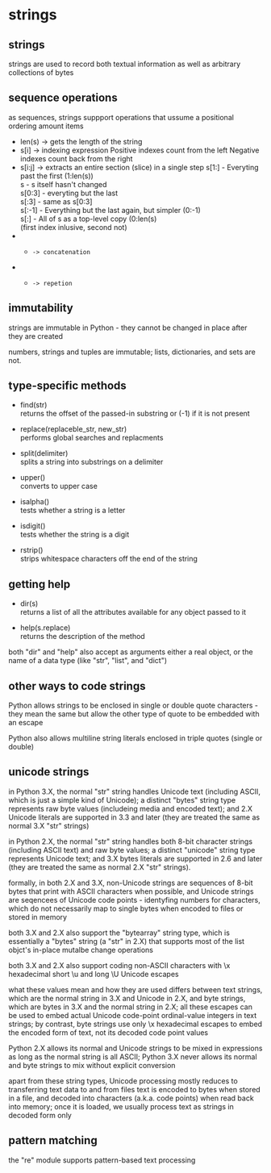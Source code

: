 strings
=======

strings
-------

strings are used to record both textual information as well
as arbitrary collections of bytes
 

sequence operations
-------------------

as sequences, strings suppport operations that ussume a positional
ordering amount items

- len(s)  -> gets the length of the string
- s[i]    -> indexing expression
  Positive indexes count from the left
  Negative indexes count back from the right
- s[i:j]  -> extracts an entire section (slice) in a single step
  s[1:]   - Everyting past the first (1:len(s))  
  s       - s itself hasn't changed  
  s[0:3]  - everyting but the last  
  s[:3]   - same as s[0:3]  
  s[:-1]  - Everything but the last again, but simpler (0:-1)  
  s[:]    - All of s as a top-level copy (0:len(s)   
            (first index inlusive, second not)
 - +     -> concatenation
 - *     -> repetion


immutability
------------- 

strings are immutable in Python - they cannot be changed in place
after they are created

numbers, strings and tuples are immutable;
lists, dictionaries, and sets are not.
  

type-specific methods
---------------------

- find(str)  
  returns the offset of the passed-in substring
  or (-1) if it is not present
 
- replace(replaceble_str, new_str)  
  performs global searches and replacments

- split(delimiter)  
  splits a string into substrings on a delimiter      

- upper()  
  converts to upper case

- isalpha()  
  tests whether a string is a letter
 
- isdigit()  
  tests whether the string is a digit

- rstrip()  
  strips whitespace characters off the end of the string


getting help
------------

- dir(s)  
  returns a list of all the attributes 
  available for any object passed to it

- help(s.replace)  
  returns the description of the method

both "dir" and "help" also accept as arguments either a real object,
or the name of a data type (like "str", "list", and "dict")
   

other ways to code strings
--------------------------

Python allows strings to be enclosed in single 
or double quote characters - they mean the same
but allow the other type of quote to be embedded with an escape

Python also allows multiline string literals 
enclosed in triple quotes (single or double)


unicode strings
---------------

in Python 3.X, the normal "str" string handles Unicode text
(including ASCII, which is just a simple kind of Unicode);
a distinct "bytes" string type represents raw byte values
(includeing media and encoded text);
and 2.X Unicode literals are supported in 3.3 and later
(they are treated the same as normal 3.X "str" strings)

in Python 2.X, the normal "str" string handles both 8-bit 
character strings (including ASCII text) and raw byte values;
a distinct "unicode" string type represents Unicode text;
and 3.X bytes literals are supported in 2.6 and later
(they are treated the same as normal 2.X "str" strings).

formally, in both 2.X and 3.X, non-Unicode strings 
are sequences of 8-bit bytes 
that print with ASCII characters when possible, 
and Unicode strings  are  seqencees of Unicode code points -
identyfing numbers for characters, which do not necessarily map 
to single bytes when encoded to files or stored in memory

both 3.X and 2.X also support the "bytearray" string type,
which is essentially a "bytes" string (a "str" in 2.X)
that supports most of the list objct's in-place 
mutalbe change operations

both 3.X and 2.X also support coding non-ASCII characters
with \x hexadecimal  short \u and long \U Unicode escapes

what these values mean and how they are used 
differs between text strings, 
which are the normal string in 3.X and Unicode in 2.X,
and byte strings, which are bytes in 3.X 
and the normal string in 2.X;
all these escapes can be used to embed actual Unicode
code-point ordinal-value integers in text strings;
by contrast, byte strings use only \x  hexadecimal escapes 
to embed the encoded form of text, not its decoded code point values

Python 2.X allows its normal and Unicode strings to be mixed
in expressions as long as the normal string is all ASCII;
Python 3.X never allows its normal and byte strings 
to mix without explicit conversion

apart from these string types, Unicode processing mostly reduces
to transferring text data to and from files text is encoded
to bytes when stored in a file, and decoded into characters
(a.k.a. code points) when read back into memory;
once it is loaded, we usually process text 
as strings in decoded form only

 
pattern matching
----------------
 
the "re" module supports pattern-based text processing
